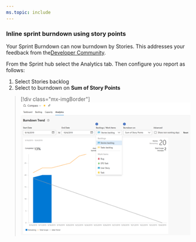 ```yaml
---
ms.topic: include
---
```


### Inline sprint burndown using story points

Your Sprint Burndown can now burndown by Stories. This addresses your feedback from the[Developer Community](https://developercommunity.visualstudio.com/content/idea/365784/sprint-burndown-using-story-points-effort.html).
  
From the Sprint hub select the Analytics tab. Then configure you report as follows: 

1. Select Stories backlog
2. Select to burndown on **Sum of Story Points**

> [!div class="mx-imgBorder"]
> ![Badge](../../_img/158_13.png)